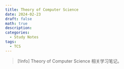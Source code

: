 ```yaml
---
title: Theory of Computer Science
date: 2024-02-23
draft: false
math: true
description: 
categories:
  - Study Notes
tags:
  - TCS
---
```



> [!info]
> Theory of Computer Science 相关学习笔记。


